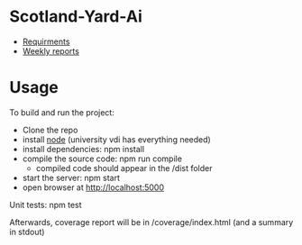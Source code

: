# Scotland-Yard-Ai
*  [Requirments](/documentation/requirments.md)
* [Weekly reports](/documentation/reports)

# Usage
To build and run the project:
* Clone the repo
* install [node](https://nodejs.org/en/download/) (university vdi has everything needed)
* install dependencies: npm install
* compile the source code: npm run compile
  * compiled code should appear in the /dist folder
* start the server: npm start
* open browser at [http://localhost:5000](/http://localhost:5000)

Unit tests: npm test

Afterwards, coverage report will be in /coverage/index.html (and a summary in stdout)
